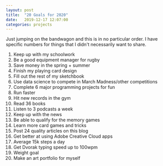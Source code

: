 ```yaml
---
layout: post
title:  "20 Goals for 2020"
date:   2019-12-17 12:07:00
categories: projects
---
```


Just jumping on the bandwagon and this is in no particular order. I have specific
numbers for things that I didn't necessarily want to share.

1. Keep up with my schoolwork
2. Be a good equipment manager for rugby
3. Save money in the spring + summer
4. Finish my playing card design
5. Fill out the rest of my sketchbook
6. Use data science to compete in March Madness/other competitions
7. Complete 6 major programming projects for fun
8. Run faster
9. Hit new records in the gym
10. Read 36 books
11. Listen to 3 podcasts a week
12. Keep up with the news
13. Be able to qualify for the memory games
14. Learn more card games and tricks
15. Post 24 quality articles on this blog
16. Get better at using Adobe Creative Cloud apps
17. Average 15k steps a day
18. Get Dvorak typing speed up to 100wpm
19. Weight goal
20. Make an art portfolio for myself
